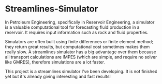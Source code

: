 # Streamlines-Simulator

In Petroleum Engineering, specifically in Reservoir Engineering, a simulator is a valuable computational tool for forecasting fluid production in a reservoir. It requires input information such as rock and fluid properties.

Simulators are often built using finite differences or finite element method; they return great results, but computational cost sometimes makes them really slow. A streamlines simulator has a big advantage over them because all transport calculations are IMPES (which are simple, and require no solver like GMRES), therefore simulations are a lot faster.

This project is a streamlines simulator I've been developing. It is not finished yet but it's already giving interesting and fast results!
